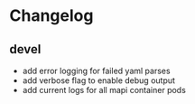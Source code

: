 # Changelog

## devel

* add error logging for failed yaml parses
* add verbose flag to enable debug output
* add current logs for all mapi container pods

